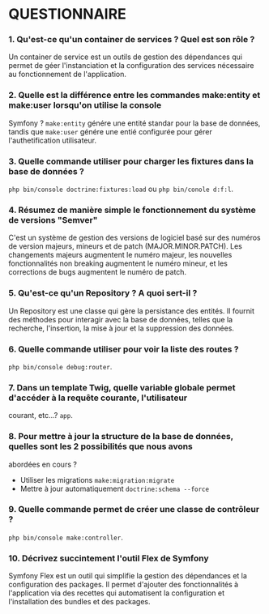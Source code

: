 # QUESTIONNAIRE

### 1. Qu'est-ce qu'un container de services ? Quel est son rôle ?
Un container de service est un outils de gestion des dépendances qui permet de géer l'instanciation et la configuration des services nécessaire au fonctionnement de l'application.

### 2. Quelle est la différence entre les commandes make:entity et make:user lorsqu'on utilise la console
Symfony ?
`make:entity` génére une entité standar pour la base de données, tandis que `make:user` génére une entié configurée pour gérer l'authetification utilisateur.

### 3. Quelle commande utiliser pour charger les fixtures dans la base de données ?
`php bin/console doctrine:fixtures:load` ou `php bin/conole d:f:l`.

### 4. Résumez de manière simple le fonctionnement du système de versions "Semver"
C'est un système de gestion des versions de logiciel basé sur des numéros de version majeurs, mineurs et de patch (MAJOR.MINOR.PATCH). Les changements majeurs augmentent le numéro majeur, les nouvelles fonctionnalités non breaking augmentent le numéro mineur, et les corrections de bugs augmentent le numéro de patch.

### 5. Qu'est-ce qu'un Repository ? A quoi sert-il ?
Un Repository est une classe qui gère la persistance des entités. Il fournit des méthodes pour interagir avec la base de données, telles que la recherche, l'insertion, la mise à jour et la suppression des données.

### 6. Quelle commande utiliser pour voir la liste des routes ?
`php bin/console debug:router`.

### 7. Dans un template Twig, quelle variable globale permet d'accéder à la requête courante, l'utilisateur
courant, etc...?
`app`.

### 8. Pour mettre à jour la structure de la base de données, quelles sont les 2 possibilités que nous avons
abordées en cours ?
- Utiliser les migrations `make:migration:migrate`
- Mettre à jour automatiquement `doctrine:schema --force`

### 9. Quelle commande permet de créer une classe de contrôleur ?
`php bin/console make:controller`.

### 10. Décrivez succintement l'outil Flex de Symfony
Symfony Flex est un outil qui simplifie la gestion des dépendances et la configuration des packages. Il permet d'ajouter des fonctionnalités à l'application via des recettes qui automatisent la configuration et l'installation des bundles et des packages.
